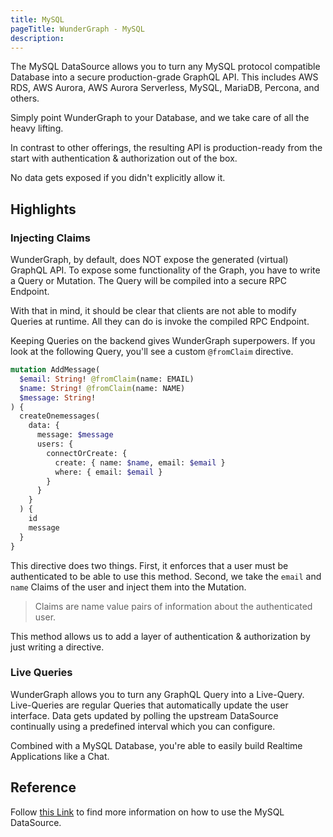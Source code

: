 ```yaml
---
title: MySQL
pageTitle: WunderGraph - MySQL
description:
---
```


The MySQL DataSource allows you to turn any MySQL protocol compatible Database into a secure production-grade GraphQL API.
This includes AWS RDS, AWS Aurora, AWS Aurora Serverless, MySQL, MariaDB, Percona, and others.

Simply point WunderGraph to your Database, and we take care of all the heavy lifting.

In contrast to other offerings, the resulting API is production-ready from the start with authentication & authorization out of the box.

No data gets exposed if you didn't explicitly allow it.

## Highlights

### Injecting Claims

WunderGraph, by default, does NOT expose the generated (virtual) GraphQL API.
To expose some functionality of the Graph, you have to write a Query or Mutation.
The Query will be compiled into a secure RPC Endpoint.

With that in mind, it should be clear that clients are not able to modify Queries at runtime.
All they can do is invoke the compiled RPC Endpoint.

Keeping Queries on the backend gives WunderGraph superpowers.
If you look at the following Query, you'll see a custom `@fromClaim` directive.

```graphql
mutation AddMessage(
  $email: String! @fromClaim(name: EMAIL)
  $name: String! @fromClaim(name: NAME)
  $message: String!
) {
  createOnemessages(
    data: {
      message: $message
      users: {
        connectOrCreate: {
          create: { name: $name, email: $email }
          where: { email: $email }
        }
      }
    }
  ) {
    id
    message
  }
}
```

This directive does two things.
First, it enforces that a user must be authenticated to be able to use this method.
Second, we take the `email` and `name` Claims of the user and inject them into the Mutation.

> Claims are name value pairs of information about the authenticated user.

This method allows us to add a layer of authentication & authorization by just writing a directive.

### Live Queries

WunderGraph allows you to turn any GraphQL Query into a Live-Query.
Live-Queries are regular Queries that automatically update the user interface.
Data gets updated by polling the upstream DataSource continually using a predefined interval which you can configure.

Combined with a MySQL Database, you're able to easily build Realtime Applications like a Chat.

## Reference

Follow [this Link](/docs/wundergraph-config-ts-reference/configure-mysql-datas-source) to find more information on how to use the MySQL DataSource.
